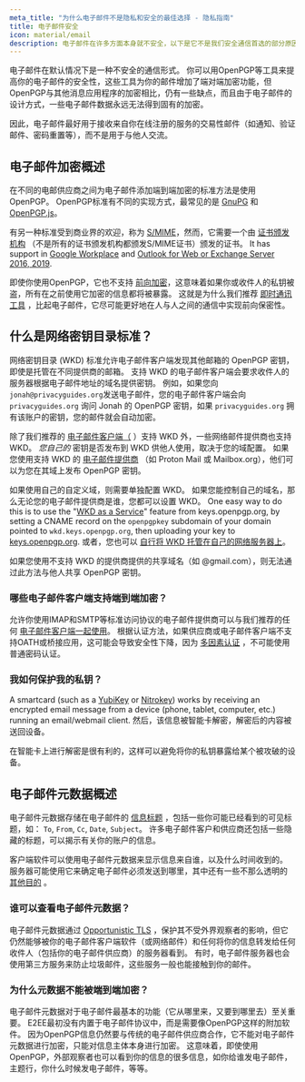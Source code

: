 ```yaml
---
meta_title: "为什么电子邮件不是隐私和安全的最佳选择 - 隐私指南"
title: 电子邮件安全
icon: material/email
description: 电子邮件在许多方面本身就不安全，以下是它不是我们安全通信首选的部分原因。
---
```


电子邮件在默认情况下是一种不安全的通信形式。 你可以用OpenPGP等工具来提高你的电子邮件的安全性，这些工具为你的邮件增加了端对端加密功能，但OpenPGP与其他消息应用程序的加密相比，仍有一些缺点，而且由于电子邮件的设计方式，一些电子邮件数据永远无法得到固有的加密。

因此，电子邮件最好用于接收来自你在线注册的服务的交易性邮件（如通知、验证邮件、密码重置等），而不是用于与他人交流。

## 电子邮件加密概述

在不同的电邮供应商之间为电子邮件添加端到端加密的标准方法是使用OpenPGP。 OpenPGP标准有不同的实现方式，最常见的是 [GnuPG](https://en.wikipedia.org/wiki/GNU_Privacy_Guard) 和 [OpenPGP.js](https://openpgpjs.org)。

有另一种标准受到商业界的欢迎，称为 [S/MIME](https://en.wikipedia.org/wiki/S/MIME)，然而，它需要一个由 [证书颁发机构](https://en.wikipedia.org/wiki/Certificate_authority) （不是所有的证书颁发机构都颁发S/MIME证书）颁发的证书。 It has support in [Google Workplace](https://support.google.com/a/topic/9061730) and [Outlook for Web or Exchange Server 2016, 2019](https://support.office.com/article/encrypt-messages-by-using-s-mime-in-outlook-on-the-web-878c79fc-7088-4b39-966f-14512658f480).

即使你使用OpenPGP，它也不支持 [前向加密](https://en.wikipedia.org/wiki/Forward_secrecy)，这意味着如果你或收件人的私钥被盗，所有在之前使用它加密的信息都将被暴露。 这就是为什么我们推荐 [即时通讯工具](../real-time-communication.md) ，比起电子邮件，它尽可能更好地在人与人之间的通信中实现前向保密性。

## 什么是网络密钥目录标准？

网络密钥目录 (WKD) 标准允许电子邮件客户端发现其他邮箱的 OpenPGP 密钥，即使是托管在不同提供商的邮箱。 支持 WKD 的电子邮件客户端会要求收件人的服务器根据电子邮件地址的域名提供密钥。 例如，如果您向 `jonah@privacyguides.org`发送电子邮件，您的电子邮件客户端会向 `privacyguides.org` 询问 Jonah 的 OpenPGP 密钥，如果 `privacyguides.org` 拥有该账户的密钥，您的邮件就会自动加密。

除了我们推荐的 [电子邮件客户端（](../email-clients.md) ）支持 WKD 外，一些网络邮件提供商也支持 WKD。 *您自己的* 密钥是否发布到 WKD 供他人使用，取决于您的域配置。 如果您使用支持 WKD 的 [电子邮件提供商](../email.md#openpgp-compatible-services) （如 Proton Mail 或 Mailbox.org），他们可以为您在其域上发布 OpenPGP 密钥。

如果使用自己的自定义域，则需要单独配置 WKD。 如果您能控制自己的域名，那么无论您的电子邮件提供商是谁，您都可以设置 WKD。 One easy way to do this is to use the "[WKD as a Service](https://keys.openpgp.org/about/usage#wkd-as-a-service)" feature from keys.openpgp.org, by setting a CNAME record on the `openpgpkey` subdomain of your domain pointed to `wkd.keys.openpgp.org`, then uploading your key to [keys.openpgp.org](https://keys.openpgp.org). 或者，您也可以 [自行将 WKD 托管在自己的网络服务器上](https://wiki.gnupg.org/WKDHosting)。

如果您使用不支持 WKD 的提供商提供的共享域名（如 @gmail.com），则无法通过此方法与他人共享 OpenPGP 密钥。

### 哪些电子邮件客户端支持端到端加密？

允许你使用IMAP和SMTP等标准访问协议的电子邮件提供商可以与我们推荐的任何 [电子邮件客户端一起使用](../email-clients.md)。 根据认证方法，如果供应商或电子邮件客户端不支持OATH或桥接应用，这可能会导致安全性下降，因为 [多因素认证](/basics/multi-factor-authentication/) ，不可能使用普通密码认证。

### 我如何保护我的私钥？

A smartcard (such as a [YubiKey](https://support.yubico.com/hc/articles/360013790259-Using-Your-YubiKey-with-OpenPGP) or [Nitrokey](../security-keys.md#nitrokey)) works by receiving an encrypted email message from a device (phone, tablet, computer, etc.) running an email/webmail client. 然后，该信息被智能卡解密，解密后的内容被送回设备。

在智能卡上进行解密是很有利的，这样可以避免将你的私钥暴露给某个被攻破的设备。

## 电子邮件元数据概述

电子邮件元数据存储在电子邮件的 [信息标题](https://en.wikipedia.org/wiki/Email#Message_header) ，包括一些你可能已经看到的可见标题，如： `To`, `From`, `Cc`, `Date`, `Subject`。 许多电子邮件客户和供应商还包括一些隐藏的标题，可以揭示有关你的账户的信息。

客户端软件可以使用电子邮件元数据来显示信息来自谁，以及什么时间收到的。 服务器可能使用它来确定电子邮件必须发送到哪里，其中还有一些不那么透明的 [其他目的](https://en.wikipedia.org/wiki/Email#Message_header) 。

### 谁可以查看电子邮件元数据？

电子邮件元数据通过 [Opportunistic TLS](https://en.wikipedia.org/wiki/Opportunistic_TLS) ，保护其不受外界观察者的影响，但它仍然能够被你的电子邮件客户端软件（或网络邮件）和任何将你的信息转发给任何收件人（包括你的电子邮件供应商）的服务器看到。 有时，电子邮件服务器也会使用第三方服务来防止垃圾邮件，这些服务一般也能接触到你的邮件。

### 为什么元数据不能被端到端加密？

电子邮件元数据对于电子邮件最基本的功能（它从哪里来，又要到哪里去）至关重要。 E2EE最初没有内置于电子邮件协议中，而是需要像OpenPGP这样的附加软件。 因为OpenPGP信息仍然要与传统的电子邮件供应商合作，它不能对电子邮件元数据进行加密，只能对信息主体本身进行加密。 这意味着，即使使用OpenPGP，外部观察者也可以看到你的信息的很多信息，如你给谁发电子邮件，主题行，你什么时候发电子邮件，等等。
